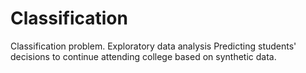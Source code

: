 # Classification
Classification problem. Exploratory data analysis
Predicting students' decisions to continue attending college based on synthetic data.
